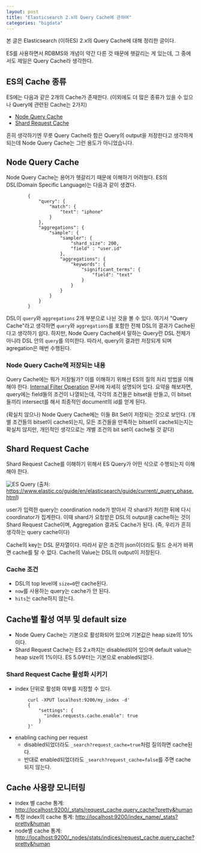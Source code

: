 ```yaml
---
layout: post
title: "Elasticsearch 2.x의 Query Cache에 관하여"
categories: "bigdata"
---
```


본 글은 Elasticsearch (이하ES) 2.x의 Query Cache에 대해 정리한 글이다.

ES를 사용하면서 RDBMS와 개념이 약간 다른 것 때문에 헷갈리는 게 있는데, 그 중에서도 제일은 Query Cache라 생각한다.

ES의 Cache 종류
--------------

ES에는 다음과 같은 2개의 Cache가 존재한다. (이외에도 더 많은 종류가 있을 수 있으나 Query에 관련된 Cache는 2가지)

- [Node Query Cache](https://www.elastic.co/guide/en/elasticsearch/reference/current/query-cache.html)
- [Shard Request Cache](https://www.elastic.co/guide/en/elasticsearch/reference/current/shard-request-cache.html)

흔히 생각하기엔 무릇 Query Cache라 함은 Query의 output을 저장한다고 생각하게 되는데 Node Query Cache는 그런 용도가 아니었습니다.

Node Query Cache
----------------

Node Query Cache는 용어가 헷갈리기 때문에 이해하기 어려웠다. ES의 DSL(Domain Specific Language)는 다음과 같이 생겼다.

```
        {
            "query": {
                "match": {
                    "text": "iphone"
                }
            },
            "aggregations": {
                "sample": {
                    "sampler": {
                        "shard_size": 200,
                        "field" : "user.id"
                    },
                    "aggregations": {
                        "keywords": {
                            "significant_terms": {
                                "field": "text"
                            }
                        }
                    }
                }
            }
        }
```

DSL이 `query`와 `aggregations` 2개 부분으로 나뉜 것을 볼 수 있다. 여기서 "Query Cache"라고 생각하면 `query`와 `aggregations`를 포함한 전체 DSL의 결과가 Cache된다고 생각하기 쉽다. 하지만, Node Query Cache에서 말하는 Query란 DSL 전체가 아니라 DSL 안의 `query`를 의미한다. 따라서, query의 결과만 저장되게 되며 agregation은 매번 수행된다.

### Node Query Cache에 저장되는 내용

Query Cache에는 뭐가 저장될가? 이를 이해하기 위해선 ES의 질의 처리 방법을 이해해야 한다. [Internal Filter Operation](https://www.elastic.co/guide/en/elasticsearch/guide/current/_finding_exact_values.html#_internal_filter_operation) 문서에 자세히 설명되어 있다. 요약을 해보자면, query에는 field들의 조건이 나열되는데, 각각의 조건들은 bitset을 만들고, 이 bitset들끼리 intersect를 해서 최종적인 document의 id를 얻게 된다.

(확실치 않으나) Node Query Cache에는 이들 Bit Set이 저장되는 것으로 보인다. (개별 조건들의 bitset이 cache되는지, 모든 조건들을 만족하는 bitset이 cache되는지는 확실치 않지만, 개인적인 생각으로는 개별 조건의 bit set이 cache될 것 같다)


Shard Request Cache
-------------------

Shard Request Cache를 이해하기 위해서 ES Query가 어떤 식으로 수행되는지 이해해야 한다.

![ES Query](https://www.elastic.co/guide/en/elasticsearch/guide/current/images/elas_0901.png)
(출처: https://www.elastic.co/guide/en/elasticsearch/guide/current/_query_phase.html)

user가 입력한 query는 coordination node가 받아서 각 shard가 처리한 뒤에 다시 coordinator가 집계한다. 이때 shard가 요청받은 DSL의 output을 cache하는 것이 Shard Request Cache이며, Aggregation 결과도 Cache가 된다. (즉, 우리가 흔히 생각하는 query cache이다)

Cache의 key는 DSL 문자열이다. 따라서 같은 조건의 json이더라도 필드 순서가 바뀌면 cache를 탈 수 없다. Cache의 Value는 DSL의 output이 저장된다.

### Cache 조건

- DSL의 top level에 `size=0`만 cache된다.
- `now`를 사용하는 query는 cache가 안 된다.
- `hits`는 cache하지 않는다.


Cache별 활성 여부 및 default size
--------------------------------

- Node Query Cache는 기본으로 활성화되어 있으며 기본값은 heap size의 10%이다.
- Shard Request Cache는 ES 2.x까지는 disabled되어 있으며 default value는 heap size의 1%이다. ES 5.0부터는 기본으로 enabled되었다.

### Shard Request Cache 활성화 시키기

- index 단위로 활성화 여부를 지정할 수 있다.

```
        curl -XPUT localhost:9200/my_index -d'
        {
            "settings": {
              "index.requests.cache.enable": true
            }
        }'
```

- enabling caching per request
	- disabled되었더라도 `_search?request_cache=true`처럼 질의하면 cache된다.
	- 반대로 enabled되었더라도 `_search?request_cache=false`를 주면 cache되지 않는다. 

Cache 사용량 모니터링
--------------------

- index 별 cache 통계: [http://localhost:9200/_stats/request_cache,query_cache?pretty&human](http://localhost:9200/_stats/request_cache,query_cache?pretty&human)
- 특정 index의 cache 통계: [http://localhost:9200/index_name/_stats?pretty&human](http://localhost:9200/index_name/_stats?pretty&human)
- node별 cache 통계: [http://localhost:9200/_nodes/stats/indices/request_cache,query_cache?pretty&human](http://localhost:9200/_nodes/stats/indices/request_cache,query_cache?pretty&human)
